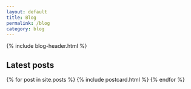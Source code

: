 ```yaml
---
layout: default
title: Blog
permalink: /blog
category: blog
---
```

<div class="container blog">
  {% include blog-header.html %}
  <section class="section latest-posts">
    <h2>Latest posts</h2>
    <div class="posts-container">
      {% for post in site.posts %}
        {% include postcard.html %}        
      {% endfor %}
    </div>
  </section>
</div>